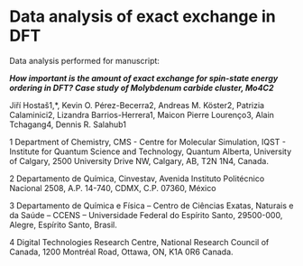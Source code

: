 # Data analysis of exact exchange in DFT
Data analysis performed for manuscript:

**_How important is the amount of exact exchange for spin-state energy ordering in DFT?
Case study of Molybdenum carbide cluster, Mo4C2_**

Jiří Hostaš1,*, Kevin O. Pérez-Becerra2, Andreas M. Köster2, Patrizia Calaminici2, Lizandra Barrios-Herrera1, Maicon Pierre Lourenço3, Alain Tchagang4, Dennis R. Salahub1

1 Department of Chemistry, CMS - Centre for Molecular Simulation, IQST - Institute for Quantum Science and Technology, Quantum Alberta, University of Calgary, 2500 University Drive NW, Calgary, AB, T2N 1N4, Canada.

2 Departamento de Química, Cinvestav, Avenida Instituto Politécnico Nacional 2508, A.P. 14-740, CDMX, C.P. 07360, México

3 Departamento de Química e Física – Centro de Ciências Exatas, Naturais e da Saúde – CCENS – Universidade Federal do Espírito Santo, 29500-000, Alegre, Espírito Santo, Brasil.

4 Digital Technologies Research Centre, National Research Council of Canada, 1200 Montréal Road, Ottawa, ON, K1A 0R6 Canada. 
